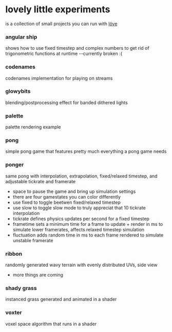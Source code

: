 # lovely little experiments
 is a collection of small projects you can run with [löve](https://love2d.org/)

### angular ship
 shows how to use fixed timestep and complex numbers to get rid of trigonometric functions at runtime --currently broken :(

### codenames
 codenames implementation for playing on streams

### glowybits
 blending/postprocessing effect for banded dithered lights

### palette
 palette rendering example

### pong
 simple pong game that features pretty much everything a pong game needs

### ponger
 same pong with interpolation, extrapolation, fixed/relaxed timestep, and adjustable tickrate and framerate
 - space to pause the game and bring up simulation settings
 - there are four gamestates you can color differently
 - use fixed to toggle beetwen fixed/relaxed timestep
 - use slow to toggle slow mode to truly appreciat that 10 tickrate interpolation
 - tickrate defines physics updates per second for a fixed timestep
 - frametime sets a minimum time for a frame to update + render in ms to simulate lower framerates, affects relaxed timestep simulation
 - fluctuation adds random time in ms to each frame rendered to simulate unstable framerate

### ribbon
 randomly generated wavy terrain with evenly distributed UVs, side view
 - more things are coming

### shady grass
 instanced grass generated and animated in a shader

### voxter
 voxel space algorithm that runs in a shader
